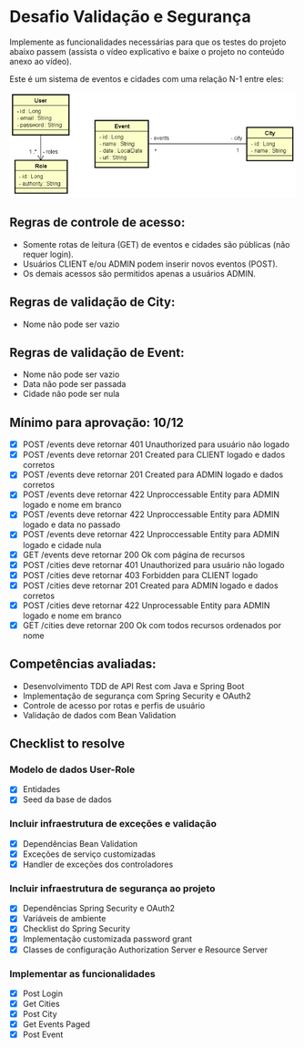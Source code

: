 # Desafio Validação e Segurança
Implemente as funcionalidades necessárias para que os testes do projeto abaixo passem (assista o vídeo explicativo e baixe o projeto no conteúdo anexo ao vídeo).

Este é um sistema de eventos e cidades com uma relação N-1 entre eles:

![domain](/assets/domain.png) 

## Regras de controle de acesso:
*	Somente rotas de leitura (GET) de eventos e cidades são públicas (não requer login).
*	Usuários CLIENT e/ou ADMIN podem inserir novos eventos (POST).
*	Os demais acessos são permitidos apenas a usuários ADMIN.

## Regras de validação de City:
*	Nome não pode ser vazio

## Regras de validação de Event:
*	Nome não pode ser vazio
*	Data não pode ser passada
*	Cidade não pode ser nula

## Mínimo para aprovação: 10/12
- [x] POST /events deve retornar 401 Unauthorized para usuário não logado
- [x] POST /events deve retornar 201 Created para CLIENT logado e dados corretos
- [x] POST /events deve retornar 201 Created para ADMIN logado e dados corretos
- [x] POST /events deve retornar 422 Unproccessable Entity para ADMIN logado e nome em branco
- [x] POST /events deve retornar 422 Unproccessable Entity para ADMIN logado e data no passado
- [x] POST /events deve retornar 422 Unproccessable Entity para ADMIN logado e cidade nula
- [x] GET /events deve retornar 200 Ok com página de recursos
- [x] POST /cities deve retornar 401 Unauthorized para usuário não logado
- [x] POST /cities deve retornar 403 Forbidden para CLIENT logado
- [x] POST /cities deve retornar 201 Created para ADMIN logado e dados corretos
- [x] POST /cities deve retornar 422 Unprocessable Entity para ADMIN logado e nome em branco
- [x] GET /cities deve retornar 200 Ok com todos recursos ordenados por nome

## Competências avaliadas:
- Desenvolvimento TDD de API Rest com Java e Spring Boot
- Implementação de segurança com Spring Security e OAuth2
- Controle de acesso por rotas e perfis de usuário
- Validação de dados com Bean Validation

## Checklist to resolve 
 ###	Modelo de dados User-Role
   - [x] Entidades 
   - [x] Seed da base de dados 

###	Incluir infraestrutura de exceções e validação
   - [x] Dependências Bean Validation 
   - [x] Exceções de serviço customizadas 
   - [x] Handler de exceções dos controladores 

###	Incluir infraestrutura de segurança ao projeto
  - [x] Dependências Spring Security e OAuth2 
  - [x] Variáveis de ambiente 
  - [x] Checklist do Spring Security     
  - [x] Implementação customizada password grant
  - [x]	Classes de configuração Authorization Server e Resource Server

###	Implementar as funcionalidades
  - [x] Post Login
  - [x] Get Cities
  - [x] Post City
  - [x] Get Events Paged
  - [x] Post Event